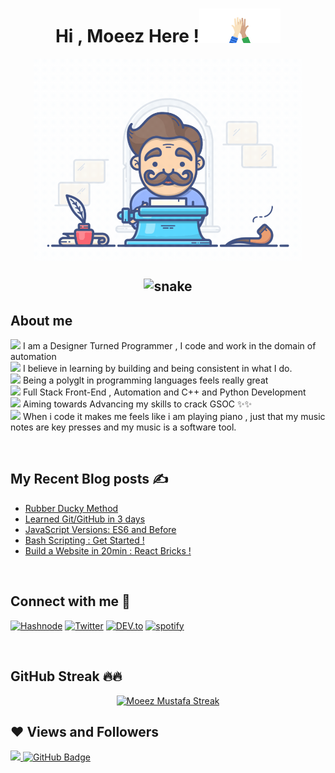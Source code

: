 <!--
**Moeez Mustafa** is a ✨ _special_ ✨ repository because its `README.md` (this file) appears on your GitHub profile.

Here are some ideas to get you started:

- 🔭 I’m currently working on ...
- 🌱 I’m currently learning ...
- 👯 I’m looking to collaborate on ...
- 🤔 I’m looking for help with ...
- 💬 Ask me about ...
- 📫 How to reach me: ...
- 😄 Pronouns: ...
- ⚡ Fun fact: ...
-->
<h1 align="center">Hi , Moeez Here !<img src="wave.gif" width="130"></h1>




<!-- <img align='center' src="main.gif" width="130"> -->
<p align=center>
 <img align='center' src="main.gif" width="430"> 
<!-- </p>
<h2> 
 
![Moeez's GitHub stats](https://github-readme-stats.vercel.app/api?username=moezmustafa&theme=cobalt&show_icons=true)

<a href="https://github.com/moezmustafa"><img alt="M Zaeem Nasir's Activity Graph" src="https://activity-graph.herokuapp.com/graph?username=moezmustafa&bg_color=0D1117&color=5BCDEC&line=5BCDEC&point=FFFFFF&hide_border=true" /></a>

</p> -->
 
 <h2>
 <p align="center">
  <img src="https://github.com/ishikkkkaaaa/moezmustafa/raw/output/github-contribution-grid-snake.svg" alt="snake"></center>
</p>

## About me
<img height="30" src="https://media.giphy.com/media/eKbJSqshfVXbMTdLKN/giphy.gif"> I am a Designer Turned Programmer , I code and work in the domain of automation<br>
<img height="30" src="https://media.giphy.com/media/eKbJSqshfVXbMTdLKN/giphy.gif"> I believe in learning by building and being consistent in what I do. <br>
<img height="30" src="https://media.giphy.com/media/eKbJSqshfVXbMTdLKN/giphy.gif"> Being a polyglt in programming languages feels really great<br>
<img height="30" src="https://media.giphy.com/media/eKbJSqshfVXbMTdLKN/giphy.gif"> Full Stack Front-End , Automation and C++ and Python Development<br>
<img height="30" src="https://media.giphy.com/media/eKbJSqshfVXbMTdLKN/giphy.gif"> Aiming towards Advancing my skills to crack GSOC ✨✨<br>
<img height="30" src="https://media.giphy.com/media/eKbJSqshfVXbMTdLKN/giphy.gif"> When i code it makes me feels like i am playing piano , just that my music notes are key presses and my music is a software tool.

<br>

## My Recent Blog posts ✍️

- [Rubber Ducky Method](https://moezmustafa.medium.com/rubber-ducky-method-f80907a83853)
- [Learned Git/GitHub in 3 days](https://moezmustafa.medium.com/learned-git-github-in-3-days-b1eb3deca0da)
- [JavaScript Versions: ES6 and Before](https://moezmustafa.medium.com/javascript-versions-es6-and-before-4182e8a43626)
- [Bash Scripting : Get Started !](https://moezmustafa.medium.com/bash-scripting-get-started-89d5e3756cc9)
- [Build a Website in 20min : React Bricks !](https://moezmustafa.medium.com/react-bricks-create-a-site-in-20min-448be5ec1df4)

<br>

<!-- ## Challanges Ive Done 

[![Challenge | 100 Days of Code](https://img.shields.io/static/v1?label=Challenge&labelColor=384357&message=100%20Days%20of%20Code&color=00b4ee&style=for-the-badge&link=https://www.100daysofcode.com)](https://www.100daysofcode.com)

<br> -->
<!-- 
## Tech Stack 🚀
![HTML5](https://img.shields.io/badge/html5-%23E34F26.svg?style=for-the-badge&logo=html5&logoColor=white)
![CSS3](https://img.shields.io/badge/css3-%231572B6.svg?style=for-the-badge&logo=css3&logoColor=white)
![SASS](https://img.shields.io/badge/SASS-hotpink.svg?style=for-the-badge&logo=SASS&logoColor=white)
![Bootstrap](https://img.shields.io/badge/bootstrap-%23563D7C.svg?style=for-the-badge&logo=bootstrap&logoColor=white)
![TailwindCSS](https://img.shields.io/badge/tailwindcss-%2338B2AC.svg?style=for-the-badge&logo=tailwind-css&logoColor=white)
![JavaScript](https://img.shields.io/badge/javascript-%23323330.svg?style=for-the-badge&logo=javascript&logoColor=%23F7DF1E)
![React](https://img.shields.io/badge/react-%2320232a.svg?style=for-the-badge&logo=react&logoColor=%2361DAFB)
![Redux](https://img.shields.io/badge/redux-%23593d88.svg?style=for-the-badge&logo=redux&logoColor=white)
![Express.js](https://img.shields.io/badge/express.js-%23404d59.svg?style=for-the-badge&logo=express&logoColor=%2361DAFB)
![NodeJS](https://img.shields.io/badge/node.js-6DA55F?style=for-the-badge&logo=node.js&logoColor=white)
![MongoDB](https://img.shields.io/badge/MongoDB-%234ea94b.svg?style=for-the-badge&logo=mongodb&logoColor=white)
![C++](https://img.shields.io/badge/c++-%2300599C.svg?style=for-the-badge&logo=c%2B%2B&logoColor=white)
![Python](https://img.shields.io/badge/python-3670A0?style=for-the-badge&logo=python&logoColor=ffdd54)
![Pandas](https://img.shields.io/badge/pandas-%23150458.svg?style=for-the-badge&logo=pandas&logoColor=white)
![NumPy](https://img.shields.io/badge/numpy-%23013243.svg?style=for-the-badge&logo=numpy&logoColor=white)
![PyTorch](https://img.shields.io/badge/PyTorch-%23EE4C2C.svg?style=for-the-badge&logo=PyTorch&logoColor=white)
![SQLite](https://img.shields.io/badge/sqlite-%2307405e.svg?style=for-the-badge&logo=sqlite&logoColor=white)
![Linux](https://img.shields.io/badge/Linux-FCC624?style=for-the-badge&logo=linux&logoColor=black)

<br> -->






<!-- <br>

## Design Stack
![After_effects](https://img.shields.io/badge/Adobe%20after%20affects-CF96FD?style=for-the-badge&logo=Adobe%20after%20effects&logoColor=393665)
![CC](https://img.shields.io/badge/Adobe%20Creative%20Cloud-DA1F26?style=for-the-badge&logo=Adobe%20Creative%20Cloud&logoColor=white)
![illustrator](https://img.shields.io/badge/Adobe%20Illustrator-FF9A00?style=for-the-badge&logo=adobe%20illustrator&logoColor=white)
![photoshop](https://img.shields.io/badge/Adobe%20Photoshop-31A8FF?style=for-the-badge&logo=Adobe%20Photoshop&logoColor=black)
![premier](https://img.shields.io/badge/Adobe%20Premiere%20Pro-9999FF?style=for-the-badge&logo=Adobe%20Premiere%20Pro&logoColor=white)
![lightroom](https://img.shields.io/badge/Adobe%20Lightroom-31A8FF?style=for-the-badge&logo=Adobe%20Lightroom&logoColor=white)
 -->

<!-- ## Ui/Ux Stack
![notion](https://img.shields.io/badge/Notion-000000?style=for-the-badge&logo=notion&logoColor=white)
![figma](https://img.shields.io/badge/Figma-F24E1E?style=for-the-badge&logo=figma&logoColor=white)
![XD](https://img.shields.io/badge/Adobe%20XD-470137?style=for-the-badge&logo=Adobe%20XD&logoColor=#FF61F6)
![gimp](https://img.shields.io/badge/gimp-5C5543?style=for-the-badge&logo=gimp&logoColor=white)
![sketch](https://img.shields.io/badge/Sketch-FFB387?style=for-the-badge&logo=sketch&logoColor=black)
![miro](https://img.shields.io/badge/Miro-050038?style=for-the-badge&logo=Miro&logoColor=white)

 -->



<!-- ## Tools I Use ✨

![Figma](https://img.shields.io/badge/figma-%23F24E1E.svg?style=for-the-badge&logo=figma&logoColor=white)
![Canva](https://img.shields.io/badge/Canva-%2300C4CC.svg?style=for-the-badge&logo=Canva&logoColor=white)
![Adobe XD](https://img.shields.io/badge/Adobe%20XD-470137?style=for-the-badge&logo=Adobe%20XD&logoColor=#FF61F6)
![CodePen](https://img.shields.io/badge/CodePen-white?style=for-the-badge&logo=codepen&logoColor=black)
![Visual Studio Code](https://img.shields.io/badge/Visual%20Studio%20Code-0078d7.svg?style=for-the-badge&logo=visual-studio-code&logoColor=white)
![Visual Studio](https://img.shields.io/badge/Visual%20Studio-5C2D91.svg?style=for-the-badge&logo=visual-studio&logoColor=white)
![Vim](https://img.shields.io/badge/VIM-%2311AB00.svg?style=for-the-badge&logo=vim&logoColor=white)
![PyCharm](https://img.shields.io/badge/pycharm-143?style=for-the-badge&logo=pycharm&logoColor=black&color=black&labelColor=green)
![Jupyter Notebook](https://img.shields.io/badge/jupyter-%23FA0F00.svg?style=for-the-badge&logo=jupyter&logoColor=white)

<br> -->


## Connect with me 🤙

[<img alt="Hashnode" src="https://img.shields.io/badge/Hashnode-2962FF?style=for-the-badge&logo=hashnode&logoColor=white" />]()
[<img alt="Twitter" src="https://img.shields.io/badge/Twitter-1DA1F2?style=for-the-badge&logo=twitter&logoColor=white" />](https://twitter.com/acecornball)
[<img alt="DEV.to" src="https://img.shields.io/badge/dev.to-0A0A0A?style=for-the-badge&logo=dev.to&logoColor=white" />]()
[<img alt="spotify" src="https://img.shields.io/badge/Spotify-1ED760?&style=for-the-badge&logo=spotify&logoColor=white" />](https://open.spotify.com/user/moeez.mustafa)

<br>

## GitHub Streak 🔥🔥
<p align="center">
    <a href="https://github.com/moezmustafa">
        <img title="Streak Stats" alt="Moeez Mustafa Streak" src="https://github-readme-streak-stats.herokuapp.com/?user=moezmustafa&theme=black-ice&hide_border=true&stroke=0000&background=060A0CD0"/>
    </a>
</p>

## ❤ Views and Followers

<a href="https://github.com/moezmustafa/github-profile-views-counter">
    <img src="https://komarev.com/ghpvc/?username=moezmustafa">
</a>
<a href="https://github.com/moezmustafa?tab=followers"><img src="https://img.shields.io/github/followers/moezmustafa?label=Followers&style=social" alt="GitHub Badge"></a>
<!-- 
## My GitHub Stats 😎
![Moeez's GitHub stats](https://github-readme-stats.vercel.app/api?username=moezmustafa&theme=cobalt&show_icons=true) -->
